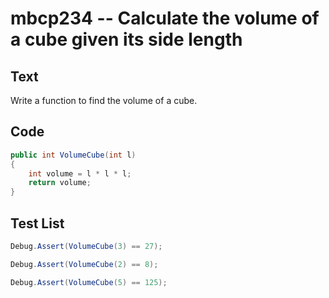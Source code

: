 # mbcp234 -- Calculate the volume of a cube given its side length

## Text

Write a function to find the volume of a cube.

## Code

```csharp
public int VolumeCube(int l)
{
    int volume = l * l * l;
    return volume;
}
```

## Test List

```csharp
Debug.Assert(VolumeCube(3) == 27);
```

```csharp
Debug.Assert(VolumeCube(2) == 8);
```

```csharp
Debug.Assert(VolumeCube(5) == 125);
```
